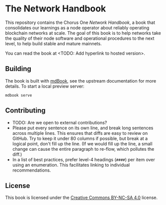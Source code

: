 # The Network Handbook

This repository contains the Chorus One _Network Handbook_, a book that
consolidates our learnings as a node operator about reliably operating blockchain
networks at scale. The goal of this book is to help networks take the quality of
their node software and operational procedures to the next level, to help build
stable and mature mainnets.

You can read the book at <TODO: Add hyperlink to hosted version>.

## Building

The book is built with [mdBook][mdBook], see the upstream documentation for more
details. To start a local preview server:

    mdbook serve

[mdBook]: https://rust-lang.github.io/mdBook/index.html

## Contributing

 * TODO: Are we open to external contributions?
 * Please put every sentence on its own line, and break long sentences across
   multiple lines. This ensures that diffs are easy to review on GitHub. Try to
   keep it under 80 columns if possible, but break at a logical point, don't fill
   up the line. (If we would fill up the line, a small change can cause the
   entire paragraph to re-flow, which pollutes the diff.)
 * In a list of best practices, prefer level-4 headings (`####`) per item over
   using an enumeration. This facilitates linking to individual recommendations.

## License

This book is licensed under the [Creative Commons BY-NC-SA 4.0][license] license.

[license]: https://creativecommons.org/licenses/by-nc-sa/4.0/
